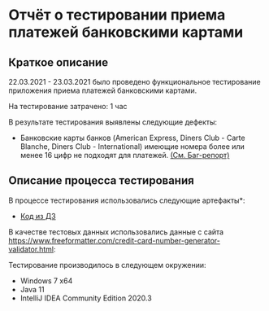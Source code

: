 # Отчёт о тестировании приема платежей банковскими картами

## Краткое описание

22.03.2021 - 23.03.2021 было проведено функциональное тестирование приложения приема платежей банковскими картами.

На тестирование затрачено: 1 час

В результате тестирования выявлены следующие дефекты:
* Банковские карты банков (American Express, Diners Club - Carte Blanche, Diners Club - International) имеющие номера более или менее 16 цифр не подходят для платежей. [(См. Баг-репорт)](https://github.com/Olegun56/DZ1-Java/issues/1)



## Описание процесса тестирования

В процессе тестирования использовались следующие артефакты*:
* [Код из ДЗ](https://github.com/netology-code/javaqa-homeworks/tree/master/intro)


В качестве тестовых данных использовались данные с сайта https://www.freeformatter.com/credit-card-number-generator-validator.html:




Тестирование производилось в следующем окружении:
* Windows 7 x64
* Java 11
* IntelliJ IDEA Community Edition 2020.3